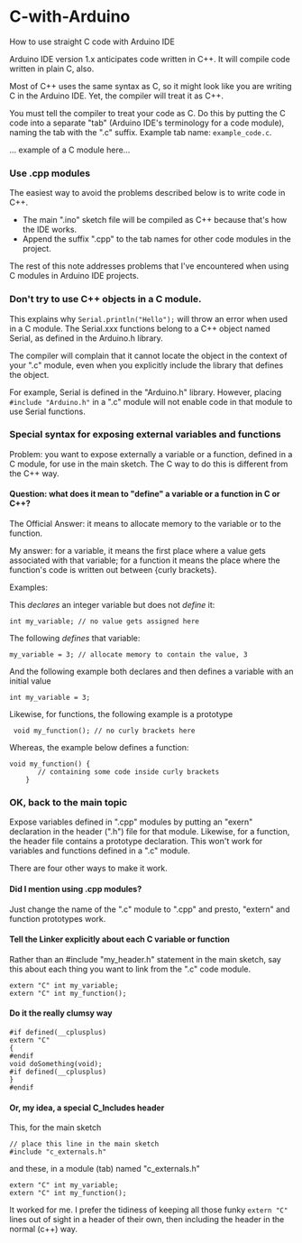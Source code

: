 # C-with-Arduino
How to use straight C code with Arduino IDE

Arduino IDE version 1.x anticipates code written in C++. It will compile code written in plain C, also. 

Most of C++ uses the same syntax as C, so it might look like you are writing C in the Arduino IDE. Yet, the compiler will treat it as C++.

You must tell the compiler to treat your code as C. Do this by putting the C code into a separate "tab" (Arduino IDE's terminology for a code module), naming the tab with the ".c" suffix. Example tab name: ```example_code.c```.

... example of a C module here...

### Use .cpp modules

The easiest way to avoid the problems described below is to write code in C++.

* The main ".ino" sketch file will be compiled as C++ because that's how the IDE works.
* Append the suffix ".cpp" to the tab names for other code modules in the project.

The rest of this note addresses problems that I've encountered when using C modules in Arduino IDE projects.

### Don't try to use C++ objects in a C module. 

This explains why ```Serial.println("Hello");``` will throw an error when used in a C module.  The Serial.xxx functions belong to a C++ object named Serial, as defined in the Arduino.h library. 

The compiler will complain that it cannot locate the object in the context of your ".c" module, even when you explicitly include the library that defines the object. 

For example, Serial is defined in the "Arduino.h" library. However, placing ```#include "Arduino.h"``` in a ".c" module will not enable code in that module to use Serial functions.

### Special syntax for exposing external variables and functions

Problem: you want to expose externally a variable or a function, defined in a C module, for use in the main sketch. The C way to do this is different from the C++ way.

#### Question: what does it mean to "define" a variable or a function in C or C++?

The Official Answer: it means to allocate memory to the variable or to the function.

My answer: for a variable, it means the first place where a value gets associated with that variable; for a function it means the place where the function's code is written out between {curly brackets}.  

Examples:

This *declares* an integer variable but does not *define* it: 

```int my_variable; // no value gets assigned here```

The following *defines* that variable:

```my_variable = 3; // allocate memory to contain the value, 3```

And the following example both declares and then defines a variable with an initial value

```int my_variable = 3;```

Likewise, for functions, the following example is a prototype

``` void my_function(); // no curly brackets here```

Whereas, the example below defines a function:

``` 
void my_function() {
       // containing some code inside curly brackets
    }
```
### OK, back to the main topic

Expose variables defined in ".cpp" modules by putting an "exern" declaration in the header (".h") file for that module. Likewise, for a function, the header file contains a prototype declaration.  This won't work for variables and functions defined in a ".c" module.

There are four other ways to make it work.

#### Did I mention using .cpp modules?

Just change the name of the ".c" module to ".cpp" and presto, "extern" and function prototypes work.

#### Tell the Linker explicitly about each C variable or function

Rather than an #include "my_header.h" statement in the main sketch, say this about each thing you want to link from the ".c" code module.

```
extern "C" int my_variable;
extern "C" int my_function();
```

#### Do it the really clumsy way

```
#if defined(__cplusplus)
extern "C"
{
#endif
void doSomething(void);
#if defined(__cplusplus)
}
#endif
```

#### Or, my idea, a special C_Includes header

This, for the main sketch
```
// place this line in the main sketch
#include "c_externals.h"
```

and these, in a module (tab) named "c_externals.h"
```
extern "C" int my_variable;
extern "C" int my_function();
```

It worked for me. I prefer the tidiness of keeping all those funky ```extern "C"``` lines out of sight in a header of their own, then including the header in the normal (c++) way.
